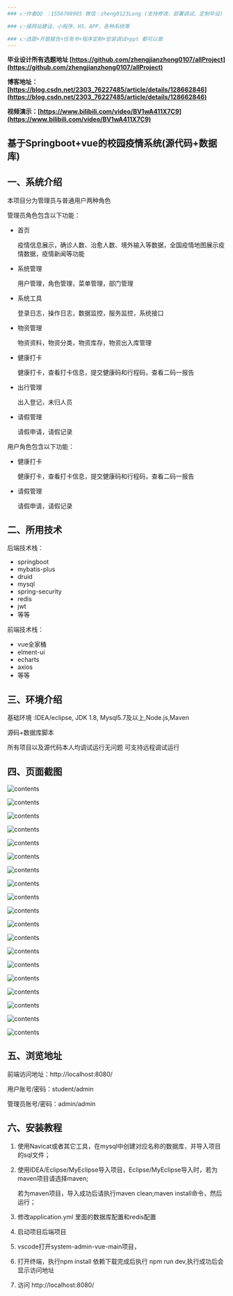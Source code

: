 ```yaml
---
### 👉作者QQ ：1556708905 微信：zheng0123Long (支持修改、部署调试、定制毕设)

### 👉接网站建设、小程序、H5、APP、各种系统等

### 👉选题+开题报告+任务书+程序定制+安装调试+ppt 都可以做
---
```


**毕业设计所有选题地址 [https://github.com/zhengjianzhong0107/allProject](https://github.com/zhengjianzhong0107/allProject)**

**博客地址：[https://blog.csdn.net/2303_76227485/article/details/128662846](https://blog.csdn.net/2303_76227485/article/details/128662846)**

**视频演示：[https://www.bilibili.com/video/BV1wA411X7C9](https://www.bilibili.com/video/BV1wA411X7C9)**

## 基于Springboot+vue的校园疫情系统(源代码+数据库)

## 一、系统介绍

本项目分为管理员与普通用户两种角色

管理员角色包含以下功能：

- 首页
  
  疫情信息展示，确诊人数、治愈人数、境外输入等数据，全国疫情地图展示疫情数据，疫情新闻等功能

- 系统管理
  
  用户管理，角色管理，菜单管理，部门管理

- 系统工具
  
  登录日志，操作日志，数据监控，服务监控，系统接口

- 物资管理
  
  物资资料，物资分类，物资库存，物资出入库管理

- 健康打卡
  
  健康打卡，查看打卡信息，提交健康码和行程码，查看二码一报告

- 出行管理
  
  出入登记，未归人员

- 请假管理
  
  请假申请，请假记录

用户角色包含以下功能：

- 健康打卡
  
  健康打卡，查看打卡信息，提交健康码和行程码，查看二码一报告

- 请假管理
  
  请假申请，请假记录

## 二、所用技术

后端技术栈：

- springboot
- mybatis-plus
- druid
- mysql
- spring-security
- redis
- jwt
- 等等

前端技术栈：

- vue全家桶
- elment-ui
- echarts
- axios
- 等等

## 三、环境介绍

基础环境 :IDEA/eclipse, JDK 1.8, Mysql5.7及以上,Node.js,Maven

源码+数据库脚本

所有项目以及源代码本人均调试运行无问题 可支持远程调试运行

## 四、页面截图

![contents](./picture/picture1.png)

![contents](./picture/picture2.png)

![contents](./picture/picture3.png)

![contents](./picture/picture4.png)

![contents](./picture/picture5.png)

![contents](./picture/picture6.png)

![contents](./picture/picture7.png)

![contents](./picture/picture8.png)

![contents](./picture/picture9.png)

![contents](./picture/picture10.png)

![contents](./picture/picture11.png)

![contents](./picture/picture12.png)

![contents](./picture/picture13.png)

![contents](./picture/picture14.png)

![contents](./picture/picture15.png)

![contents](./picture/picture16.png)

![contents](./picture/picture17.png)

![contents](./picture/picture18.png)

![contents](./picture/picture19.png)

## 五、浏览地址

前端访问地址：http://localhost:8080/

用户账号/密码：student/admin

管理员账号/密码：admin/admin  

## 六、安装教程

1. 使用Navicat或者其它工具，在mysql中创建对应名称的数据库，并导入项目的sql文件；

2. 使用IDEA/Eclipse/MyEclipse导入项目，Eclipse/MyEclipse导入时，若为maven项目请选择maven;
   
   若为maven项目，导入成功后请执行maven clean;maven install命令，然后运行；

3. 修改application.yml 里面的数据库配置和redis配置

4. 启动项目后端项目 

5. vscode打开system-admin-vue-main项目，

6. 打开终端，执行npm install 依赖下载完成后执行 npm run dev,执行成功后会显示访问地址

7. 访问  http://localhost:8080/
